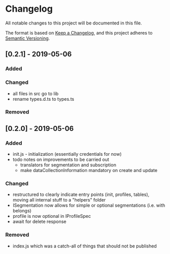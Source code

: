 # Changelog

All notable changes to this project will be documented in this file.

The format is based on [Keep a Changelog](https://keepachangelog.com/en/1.0.0/),
and this project adheres to [Semantic Versioning](https://semver.org/spec/v2.0.0.html).

## [0.2.1] - 2019-05-06

### Added

### Changed

- all files in src go to lib
- rename types.d.ts to types.ts

### Removed

## [0.2.0] - 2019-05-06

### Added

- init.js - initialization (essentially credentials for now)
- todo notes on improvements to be carried out
  - translators for segmentation and subscription
  - make dataCollectionInformation mandatory on create and update

### Changed

- restructured to clearly indicate entry points (init, profiles, tables), moving all internal stuff to a "helpers" folder
- ISegmentation now allows for simple or optional segmentations (i.e. with belongs)
- profile is now optional in IProfileSpec
- await for delete response

### Removed

- index.js which was a catch-all of things that should not be published

